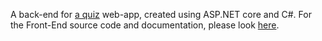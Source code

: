 A back-end for [a quiz](https://guesssong.azurewebsites.net/) web-app, created using ASP.NET core and C#. For the Front-End source code and documentation, please look [here](https://github.com/Sakyawira/Guess).
